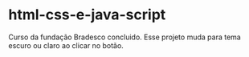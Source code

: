 # html-css-e-java-script
 Curso da fundação Bradesco concluido. Esse projeto muda para tema escuro ou claro ao clicar no botão.
